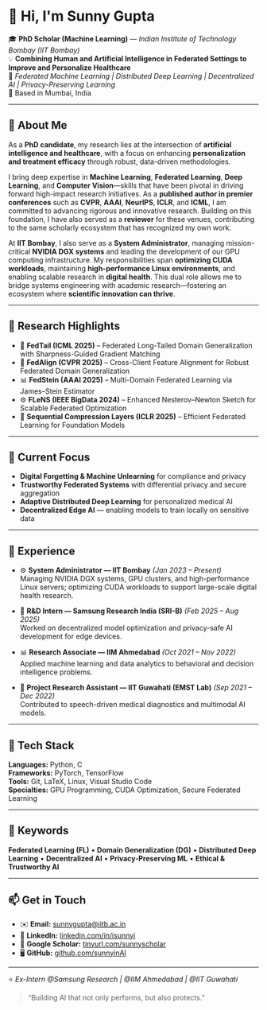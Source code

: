 # 👋 Hi, I'm Sunny Gupta  

🎓 **PhD Scholar (Machine Learning)** — *Indian Institute of Technology Bombay (IIT Bombay)*  
💡 **Combining Human and Artificial Intelligence in Federated Settings to Improve and Personalize Healthcare**  
🔗 *Federated Machine Learning | Distributed Deep Learning | Decentralized AI | Privacy-Preserving Learning*  
📍 Based in Mumbai, India  

---

## 🧠 About Me  

As a **PhD candidate**, my research lies at the intersection of **artificial intelligence and healthcare**, with a focus on enhancing **personalization and treatment efficacy** through robust, data-driven methodologies.  

I bring deep expertise in **Machine Learning**, **Federated Learning**, **Deep Learning**, and **Computer Vision**—skills that have been pivotal in driving forward high-impact research initiatives. As a **published author in premier conferences** such as **CVPR**, **AAAI**, **NeurIPS**, **ICLR**, and **ICML**, I am committed to advancing rigorous and innovative research. Building on this foundation, I have also served as a **reviewer** for these venues, contributing to the same scholarly ecosystem that has recognized my own work.  

At **IIT Bombay**, I also serve as a **System Administrator**, managing mission-critical **NVIDIA DGX systems** and leading the development of our GPU computing infrastructure. My responsibilities span **optimizing CUDA workloads**, maintaining **high-performance Linux environments**, and enabling scalable research in **digital health**. This dual role allows me to bridge systems engineering with academic research—fostering an ecosystem where **scientific innovation can thrive**.  

---

## 🧩 Research Highlights  

- 🧠 **FedTail (ICML 2025)** – Federated Long-Tailed Domain Generalization with Sharpness-Guided Gradient Matching  
- 🔗 **FedAlign (CVPR 2025)** – Cross-Client Feature Alignment for Robust Federated Domain Generalization  
- 📊 **FedStein (AAAI 2025)** – Multi-Domain Federated Learning via James–Stein Estimator  
- ⚙️ **FLeNS (IEEE BigData 2024)** – Enhanced Nesterov–Newton Sketch for Scalable Federated Optimization  
- 🧬 **Sequential Compression Layers (ICLR 2025)** – Efficient Federated Learning for Foundation Models  

---

## 🧭 Current Focus  

- **Digital Forgetting & Machine Unlearning** for compliance and privacy  
- **Trustworthy Federated Systems** with differential privacy and secure aggregation  
- **Adaptive Distributed Deep Learning** for personalized medical AI  
- **Decentralized Edge AI** — enabling models to train locally on sensitive data  

---

## 💼 Experience  

- ⚙️ **System Administrator — IIT Bombay** *(Jan 2023 – Present)*  
  Managing NVIDIA DGX systems, GPU clusters, and high-performance Linux servers; optimizing CUDA workloads to support large-scale digital health research.  

- 🧩 **R&D Intern — Samsung Research India (SRI-B)** *(Feb 2025 – Aug 2025)*  
  Worked on decentralized model optimization and privacy-safe AI development for edge devices.  

- 📊 **Research Associate — IIM Ahmedabad** *(Oct 2021 – Nov 2022)*  
  Applied machine learning and data analytics to behavioral and decision intelligence problems.  

- 🔬 **Project Research Assistant — IIT Guwahati (EMST Lab)** *(Sep 2021 – Dec 2022)*  
  Contributed to speech-driven medical diagnostics and multimodal AI models.  

---

## 🧰 Tech Stack  

**Languages:** Python, C  
**Frameworks:** PyTorch, TensorFlow  
**Tools:** Git, LaTeX, Linux, Visual Studio Code  
**Specialties:** GPU Programming, CUDA Optimization, Secure Federated Learning  

---

## 🧩 Keywords  

**Federated Learning (FL)** • **Domain Generalization (DG)** • **Distributed Deep Learning** • **Decentralized AI** • **Privacy-Preserving ML** • **Ethical & Trustworthy AI**

---

## 📫 Get in Touch  

- ✉️ **Email:** sunnygupta@iitb.ac.in  
- 💼 **LinkedIn:** [linkedin.com/in/isunnyi](https://linkedin.com/in/isunnyi)  
- 🧪 **Google Scholar:** [tinyurl.com/sunnyscholar](https://tinyurl.com/sunnyscholar)  
- 🖥️ **GitHub:** [github.com/sunnyinAI](https://github.com/sunnyinAI)  

---

⭐️ *Ex-Intern @Samsung Research | @IIM Ahmedabad | @IIT Guwahati*  
> “Building AI that not only performs, but also protects.”
